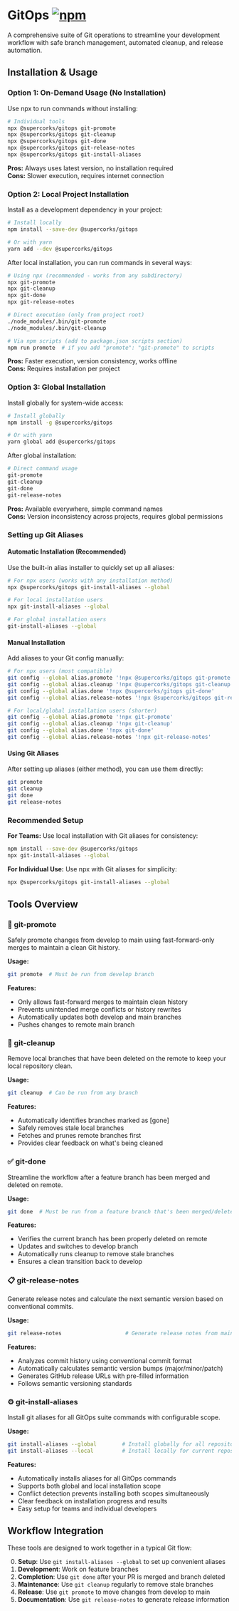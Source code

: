 # GitOps [![npm](https://img.shields.io/npm/v/@supercorks/gitops?logo=npm)](https://www.npmjs.com/package/@supercorks/gitops)
A comprehensive suite of Git operations to streamline your development workflow with safe branch management, automated cleanup, and release automation.

## Installation & Usage

### Option 1: On-Demand Usage (No Installation)

Use npx to run commands without installing:

```bash
# Individual tools
npx @supercorks/gitops git-promote
npx @supercorks/gitops git-cleanup
npx @supercorks/gitops git-done
npx @supercorks/gitops git-release-notes
npx @supercorks/gitops git-install-aliases
```

**Pros:** Always uses latest version, no installation required  
**Cons:** Slower execution, requires internet connection

### Option 2: Local Project Installation

Install as a development dependency in your project:

```bash
# Install locally
npm install --save-dev @supercorks/gitops

# Or with yarn
yarn add --dev @supercorks/gitops
```

After local installation, you can run commands in several ways:

```bash
# Using npx (recommended - works from any subdirectory)
npx git-promote
npx git-cleanup
npx git-done
npx git-release-notes

# Direct execution (only from project root)
./node_modules/.bin/git-promote
./node_modules/.bin/git-cleanup

# Via npm scripts (add to package.json scripts section)
npm run promote  # if you add "promote": "git-promote" to scripts
```

**Pros:** Faster execution, version consistency, works offline  
**Cons:** Requires installation per project

### Option 3: Global Installation

Install globally for system-wide access:

```bash
# Install globally
npm install -g @supercorks/gitops

# Or with yarn
yarn global add @supercorks/gitops
```

After global installation:

```bash
# Direct command usage
git-promote
git-cleanup
git-done
git-release-notes
```

**Pros:** Available everywhere, simple command names  
**Cons:** Version inconsistency across projects, requires global permissions

### Setting up Git Aliases

#### Automatic Installation (Recommended)

Use the built-in alias installer to quickly set up all aliases:

```bash
# For npx users (works with any installation method)
npx @supercorks/gitops git-install-aliases --global

# For local installation users
npx git-install-aliases --global

# For global installation users
git-install-aliases --global
```

#### Manual Installation

Add aliases to your Git config manually:

```bash
# For npx users (most compatible)
git config --global alias.promote '!npx @supercorks/gitops git-promote'
git config --global alias.cleanup '!npx @supercorks/gitops git-cleanup'
git config --global alias.done '!npx @supercorks/gitops git-done'
git config --global alias.release-notes '!npx @supercorks/gitops git-release-notes'

# For local/global installation users (shorter)
git config --global alias.promote '!npx git-promote'
git config --global alias.cleanup '!npx git-cleanup'
git config --global alias.done '!npx git-done'
git config --global alias.release-notes '!npx git-release-notes'
```

#### Using Git Aliases

After setting up aliases (either method), you can use them directly:

```bash
git promote
git cleanup
git done
git release-notes
```

### Recommended Setup

**For Teams:** Use local installation with Git aliases for consistency:
```bash
npm install --save-dev @supercorks/gitops
npx git-install-aliases --global
```

**For Individual Use:** Use npx with Git aliases for simplicity:
```bash
npx @supercorks/gitops git-install-aliases --global
```

## Tools Overview

### 🚀 git-promote
Safely promote changes from develop to main using fast-forward-only merges to maintain a clean Git history.

**Usage:**
```bash
git promote  # Must be run from develop branch
```

**Features:**
- Only allows fast-forward merges to maintain clean history
- Prevents unintended merge conflicts or history rewrites
- Automatically updates both develop and main branches
- Pushes changes to remote main branch

### 🧹 git-cleanup
Remove local branches that have been deleted on the remote to keep your local repository clean.

**Usage:**
```bash
git cleanup  # Can be run from any branch
```

**Features:**
- Automatically identifies branches marked as [gone]
- Safely removes stale local branches
- Fetches and prunes remote branches first
- Provides clear feedback on what's being cleaned

### ✅ git-done
Streamline the workflow after a feature branch has been merged and deleted on remote.

**Usage:**
```bash
git done  # Must be run from a feature branch that's been merged/deleted on remote
```

**Features:**
- Verifies the current branch has been properly deleted on remote
- Updates and switches to develop branch
- Automatically runs cleanup to remove stale branches
- Ensures a clean transition back to develop

### 📋 git-release-notes
Generate release notes and calculate the next semantic version based on conventional commits.

**Usage:**
```bash
git release-notes                    # Generate release notes from main branch
```

**Features:**
- Analyzes commit history using conventional commit format
- Automatically calculates semantic version bumps (major/minor/patch)
- Generates GitHub release URLs with pre-filled information
- Follows semantic versioning standards

### ⚙️ git-install-aliases
Install git aliases for all GitOps suite commands with configurable scope.

**Usage:**
```bash
git install-aliases --global        # Install globally for all repositories
git install-aliases --local         # Install locally for current repository only
```

**Features:**
- Automatically installs aliases for all GitOps commands
- Supports both global and local installation scope
- Conflict detection prevents installing both scopes simultaneously
- Clear feedback on installation progress and results
- Easy setup for teams and individual developers

## Workflow Integration

These tools are designed to work together in a typical Git flow:

0. **Setup**: Use `git install-aliases --global` to set up convenient aliases
1. **Development**: Work on feature branches
2. **Completion**: Use `git done` after your PR is merged and branch deleted
3. **Maintenance**: Use `git cleanup` regularly to remove stale branches
4. **Release**: Use `git promote` to move changes from develop to main
5. **Documentation**: Use `git release-notes` to generate release information
